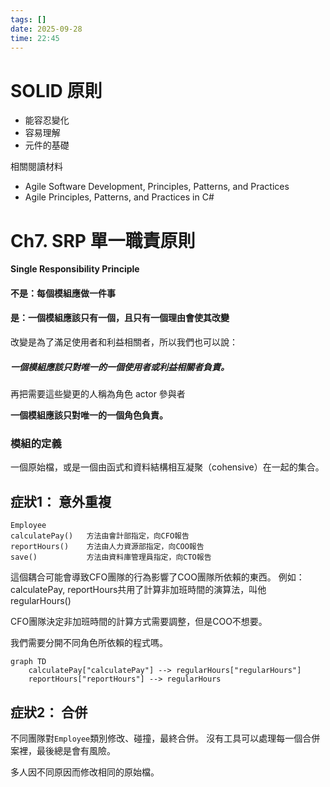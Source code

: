 ```yaml
---
tags: []
date: 2025-09-28
time: 22:45
---
```


# SOLID 原則

- 能容忍變化
- 容易理解
- 元件的基礎

相關閱讀材料
- Agile Software Development, Principles, Patterns, and Practices
- Agile Principles, Patterns, and Practices in C#

# Ch7. SRP 單一職責原則

**Single Responsibility Principle**

#### 不是：每個模組應做一件事
#### 是：一個模組應該只有一個，且只有一個理由會使其改變

改變是為了滿足使用者和利益相關者，所以我們也可以說：
##### **一個模組應該只對唯一的一個使用者或利益相關者負責。**

再把需要這些變更的人稱為角色 actor 參與者

**一個模組應該只對唯一的一個角色負責。**

### 模組的定義
一個原始檔，或是一個由函式和資料結構相互凝聚（cohensive）在一起的集合。


## 症狀1： 意外重複

```
Employee
calculatePay()   方法由會計部指定，向CFO報告
reportHours()    方法由人力資源部指定，向COO報告
save()           方法由資料庫管理員指定，向CTO報告
```

這個耦合可能會導致CFO團隊的行為影響了COO團隊所依賴的東西。
例如：calculatePay, reportHours共用了計算非加班時間的演算法，叫他regularHours()

CFO團隊決定非加班時間的計算方式需要調整，但是COO不想要。

我們需要分開不同角色所依賴的程式嗎。


```mermaid
graph TD
    calculatePay["calculatePay"] --> regularHours["regularHours"]
    reportHours["reportHours"] --> regularHours

```

## 症狀2： 合併

不同團隊對`Employee`類別修改、碰撞，最終合併。
沒有工具可以處理每一個合併案裡，最後總是會有風險。

多人因不同原因而修改相同的原始檔。

